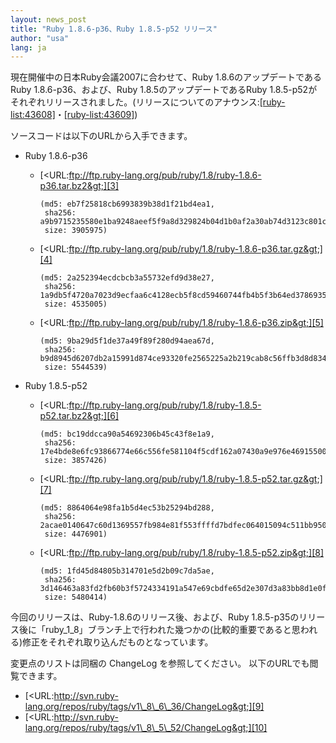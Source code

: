 ```yaml
---
layout: news_post
title: "Ruby 1.8.6-p36、Ruby 1.8.5-p52 リリース"
author: "usa"
lang: ja
---
```


現在開催中の日本Ruby会議2007に合わせて、Ruby 1.8.6のアップデートであるRuby 1.8.6-p36、および、Ruby
1.8.5のアップデートであるRuby
1.8.5-p52がそれぞれリリースされました。(リリースについてのアナウンス:[\[ruby-list:43608\]][1]・[\[ruby-list:43609\]][2])

ソースコードは以下のURLから入手できます。

* Ruby 1.8.6-p36
  * [&lt;URL:ftp://ftp.ruby-lang.org/pub/ruby/1.8/ruby-1.8.6-p36.tar.bz2&gt;][3]

        (md5: eb7f25818cb6993839b38d1f21bd4ea1,
         sha256: a9b9715235580e1ba9248aeef5f9a8d329824b04d1b0af2a30ab74d3123c801c,
         size: 3905975)

  * [&lt;URL:ftp://ftp.ruby-lang.org/pub/ruby/1.8/ruby-1.8.6-p36.tar.gz&gt;][4]

        (md5: 2a252394ecdcbcb3a55732efd9d38e27,
         sha256: 1a9db5f4720a7023d9ecfaa6c4128ecb5f8cd59460744fb4b5f3b64ed3786935,
         size: 4535005)

  * [&lt;URL:ftp://ftp.ruby-lang.org/pub/ruby/1.8/ruby-1.8.6-p36.zip&gt;][5]

        (md5: 9ba29d5f1de37a49f89f280d94aea67d,
         sha256: b9d8945d6207db2a15991d874ce93320fe2565225a2b219cab8c56ffb3d8d834,
         size: 5544539)

* Ruby 1.8.5-p52
  * [&lt;URL:ftp://ftp.ruby-lang.org/pub/ruby/1.8/ruby-1.8.5-p52.tar.bz2&gt;][6]

        (md5: bc19ddcca90a54692306b45c43f8e1a9,
         sha256: 17e4bde8e6fc93866774e66c556fe581104f5cdf162a07430a9e976e46915500,
         size: 3857426)

  * [&lt;URL:ftp://ftp.ruby-lang.org/pub/ruby/1.8/ruby-1.8.5-p52.tar.gz&gt;][7]

        (md5: 8864064e98fa1b5d4ec53b25294bd288,
         sha256: 2acae0140647c60d1369557fb984e81f553ffffd7bdfec064015094c511bb950,
         size: 4476901)

  * [&lt;URL:ftp://ftp.ruby-lang.org/pub/ruby/1.8/ruby-1.8.5-p52.zip&gt;][8]

        (md5: 1fd45d84805b314701e5d2b09c7da5ae,
         sha256: 3d146463a83fd2fb60b3f5724334191a547e69cbdfe65d2e307d3a83bb8d1e0f,
         size: 5480414)

今回のリリースは、Ruby-1.8.6のリリース後、および、Ruby
1.8.5-p35のリリース後に「ruby\_1\_8」ブランチ上で行われた幾つかの(比較的重要であると思われる)修正をそれぞれ取り込んだものとなっています。

変更点のリストは同梱の ChangeLog を参照してください。 以下のURLでも閲覧できます。

* [&lt;URL:http://svn.ruby-lang.org/repos/ruby/tags/v1\_8\_6\_36/ChangeLog&gt;][9]
* [&lt;URL:http://svn.ruby-lang.org/repos/ruby/tags/v1\_8\_5\_52/ChangeLog&gt;][10]



[1]: http://blade.nagaokaut.ac.jp/cgi-bin/scat.rb/ruby/ruby-list/43608 
[2]: http://blade.nagaokaut.ac.jp/cgi-bin/scat.rb/ruby/ruby-list/43609 
[3]: ftp://ftp.ruby-lang.org/pub/ruby/1.8/ruby-1.8.6-p36.tar.bz2 
[4]: ftp://ftp.ruby-lang.org/pub/ruby/1.8/ruby-1.8.6-p36.tar.gz 
[5]: ftp://ftp.ruby-lang.org/pub/ruby/1.8/ruby-1.8.6-p36.zip 
[6]: ftp://ftp.ruby-lang.org/pub/ruby/1.8/ruby-1.8.5-p52.tar.bz2 
[7]: ftp://ftp.ruby-lang.org/pub/ruby/1.8/ruby-1.8.5-p52.tar.gz 
[8]: ftp://ftp.ruby-lang.org/pub/ruby/1.8/ruby-1.8.5-p52.zip 
[9]: http://svn.ruby-lang.org/repos/ruby/tags/v1_8_6_36/ChangeLog 
[10]: http://svn.ruby-lang.org/repos/ruby/tags/v1_8_5_52/ChangeLog 
